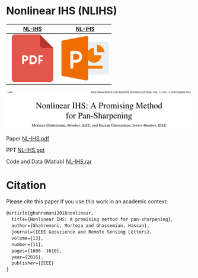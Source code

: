 # Nonlinear IHS (NLIHS)

| [NL-IHS](files/Ghahremani_LGRS.2016.2597271.pdf)  | [NL-IHS](files/Ghahremani_LGRS.2016.2597271.pdf)      |
|------------|-------------|
| ![](files/pdf.png) | ![](files/ppt.png)




![Alt text](files/nlihs.PNG?raw=true)

Paper [NL-IHS.pdf](files/Ghahremani_LGRS.2016.2597271.pdf)

PPT [NL-IHS.ppt](files/Ghahremani_PowerPoint.pdf)

Code and Data (Matlab) [NL-IHS.rar](files/Code_and_Data.rar)



# Citation
Please cite this paper if you use this work in an academic context:

```diff
@article{ghahremani2016nonlinear,
  title={Nonlinear IHS: A promising method for pan-sharpening},
  author={Ghahremani, Morteza and Ghassemian, Hassan},
  journal={IEEE Geoscience and Remote Sensing Letters},
  volume={13},
  number={11},
  pages={1606--1610},
  year={2016},
  publisher={IEEE}
}
```
